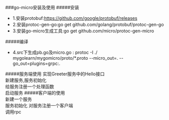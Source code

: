 ###go-micro安装及使用
#####安装

* 1.安装protobuf:https://github.com/google/protobuf/releases
* 2.安装protoc-gen-go:go get  github.com/golang/protobuf/protoc-gen-go
* 3.安装go-micro生成工具:go get github.com/micro/protoc-gen-micro

#####编译
* 4.src下生成pb.go及micro.go : protoc -I ./ mygolearn/mygomicro/proto/*.proto --micro_out=. --go_out=plugins=grpc:.

#####服务端使用
实现Greeter服务中的Hello接口  
新建服务,服务初始化  
给服务注册一个处理函数  
启动服务
#####客户端的使用  
新建一个服务  
服务初始化
对服务注册一个客户端  
调用rpc

